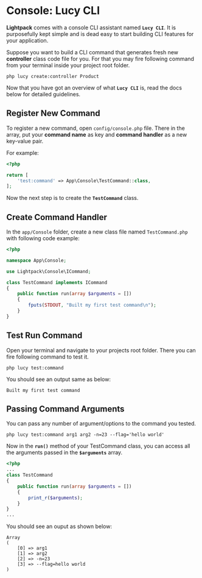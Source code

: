 # Console: Lucy CLI

**Lightpack** comes with a console CLI assistant named **`Lucy CLI`**. It is purposefully kept simple and is dead easy to start building CLI features for your application.

Suppose you want to build a CLI command that generates fresh new **controller** class
code file for you. For that you may fire following command from your terminal inside
your project root folder.

```terminal
php lucy create:controller Product
```

Now that you have got an overview of what **`Lucy CLI`** is, read the docs below
for detailed guidelines.

## Register New Command

To register a new command, open `config/console.php` file. There in the array,
put your **command name** as key and **command handler** as a new key-value pair.

For example:

```php
<?php

return [
    'test:command' => App\Console\TestCommand::class,
];
```

Now the next step is to create the **`TestCommand`** class.

## Create Command Handler

In the `app/Console` folder, create a new class file named `TestCommand.php` with following code example:

```php
<?php

namespace App\Console;

use Lightpack\Console\ICommand;

class TestCommand implements ICommand
{
    public function run(array $arguments = [])
    {
        fputs(STDOUT, "Built my first test command\n");
    }
}
```

## Test Run Command

Open your terminal and navigate to your projects root folder. There you can fire
following command to test it.

```terminal
php lucy test:command
```

You should see an output same as below:

```terminal
Built my first test command
```

## Passing Command Arguments

You can pass any number of argument/options to the command you tested.

```terminal
php lucy test:command arg1 arg2 -n=23 --flag='hello world'
```

Now in the **`run()`** method of your TestCommand class, you can access all the
arguments passed in the **`$arguments`** array.

```php
<?php
...
class TestCommand
{
    public function run(array $arguments = [])
    {
        print_r($arguments);
    }
}
...
```

You should see an ouput as shown below:

```terminal
Array
(
    [0] => arg1
    [1] => arg2
    [2] => -n=23
    [3] => --flag=hello world
)
```